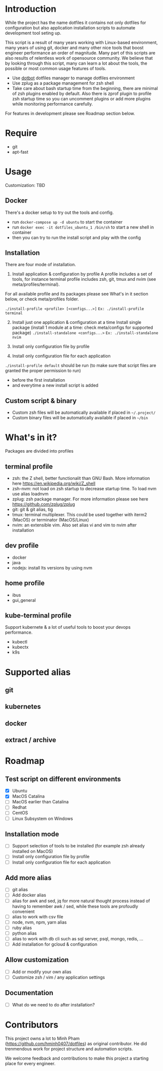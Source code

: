 # Introduction
While the project has the name dotfiles it contains not only dotfiles for configuration but also application installation scripts to automate development tool seting up.

This script is a result of many years working with Linux-based environment, many years of using git, docker and many other nice tools that boost engineer performance an order of magnitude. Many part of this scripts are also results of relentless work of opensource community. We believe that by looking through this script, many can learn a lot about the tools, the possible or most common usage features of tools.

- Use [dotbot](https://github.com/anishathalye/dotbot) dotfiles manager to manage dotfiles environment
- Use zplug as a package management for zsh shell
- Take care about bash startup time from the beginning, there are minimal of zsh plugins enabled by default. Also there is zprof plugin to profile zsh startup time so you can uncomment plugins or add more plugins while monitoring performance carefully.

For features in development please see Roadmap section below.

# Require

* git
* apt-fast

# Usage
Customization: TBD

## Docker
There's a docker setup to try out the tools and config.
* run `docker-compose up -d ubuntu` to start the container
* run `docker exec -it dotfiles_ubuntu_1 /bin/sh` to start a new shell in container
* then you can try to run the install script and play with the config

## Installation
There are four mode of installation.
1. Install application & configuration by profile
A profile includes a set of tools, for instance terminal profile includes zsh, git, tmux and nvim (see meta/profiles/terminal).

For all available profile and its packages please see What's in it section below, or check meta/profiles folder.

`./install-profile <profile> [<configs...>]` `Ex: ./install-profile terminal`

2. Install just one application & configuration at a time
Install single package (install 1 module at a time: check meta/configs for supported package)
`./install-standalone <configs...>` `Ex: ./install-standalone nvim`

3. Install only configuration file by profile

4. Install only configuration file for each application

`./install-profile default` should be run (to make sure that script files are granted the proper permission to run)
* before the first installation
* and everytime a new install script is added

## Custom script & binary

* Custom zsh files will be automatically available if placed in `~/.project/`
* Custom binary files will be automatically available if placed in `~/bin`

# What's in it?
Packages are divided into profiles
## terminal profile
- zsh: the Z shell, better functionalit than GNU Bash. More information here https://en.wikipedia.org/wiki/Z_shell
- zsh-nvm: not load on zsh startup to decrease startup time. To load nvm use alias loadnvm
- zplug: zsh package manager. For more information please see here https://github.com/zplug/zplug
- git: git & git alias, tig
- tmux: terminal multiplexer. This could be used together with iterm2 (MacOS) or terminator (MacOS/Linux)
- nvim: an extensible vim. Also set alias vi and vim to nvim after installation
## dev profile
- docker
- java
- nodejs: install lts versions by using nvm
## home profile
- ibus
- gui_general

## kube-terminal profile
Support kubernete & a lot of useful tools to boost your devops performance.
- kubectl
- kubectx
- k9s

# Supported alias
## git
## kubernetes
## docker
## extract / archive

# Roadmap
## Test script on different environments
- [x] Ubuntu
- [x] MacOS Catalina
- [ ] MacOS earlier than Catalina
- [ ] Redhat
- [ ] CentOS
- [ ] Linux Subsystem on Windows
## Installation mode
- [ ] Support selection of tools to be installed (for example zsh already installed on MacOS)
- [ ] Install only configuration file by profile
- [ ] Install only configuration file for each application
## Add more alias
- [ ] git alias
- [ ] Add docker alias
- [ ] alias for awk and sed, jq for more natural thought process instead of having to remember awk / sed, while these tools are profoudly convenient
- [ ] alias to work with csv file
- [ ] node, nvm, npm, yarn alias
- [ ] ruby alias
- [ ] python alias
- [ ] alias to work with db cli such as sql server, psql, mongo, redis, ...
- [ ] Add installation for gcloud & configuration
## Allow customization
- [ ] Add or modify your own alias
- [ ] Customize zsh / vim / any application settings
## Documentation
- [ ] What do we need to do after installation?

# Contributors
This project owns a lot to Minh Pham (https://github.com/hminh0407/dotfiles) as original contributor. He did trenmendous work for project structure and automation scripts.

We welcome feedback and contributions to make this project a starting place for every engineer.